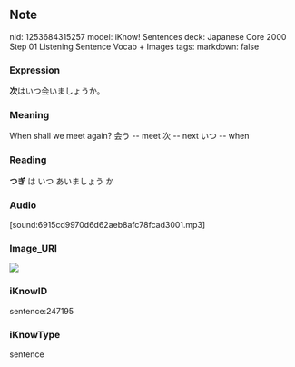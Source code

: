 ## Note
nid: 1253684315257
model: iKnow! Sentences
deck: Japanese Core 2000 Step 01 Listening Sentence Vocab + Images
tags: 
markdown: false

### Expression
<!DOCTYPE html>
<title></title>
<b>次</b>はいつ会いましょうか。



### Meaning
When shall we meet again?
会う -- meet
次 -- next
いつ -- when

### Reading
<!DOCTYPE html>
<title></title>
<b>つぎ</b> は いつ あいましょう か



### Audio
[sound:6915cd9970d6d62aeb8afc78fcad3001.mp3]

### Image_URI
<!DOCTYPE html>
<title></title>
<img src="cad12256f45feed6af21195e1fd1245e.jpg">



### iKnowID
sentence:247195

### iKnowType
sentence
